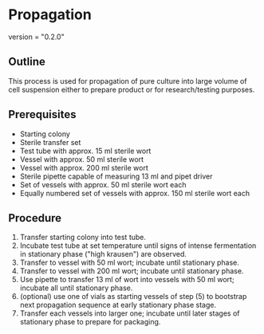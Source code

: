 # Propagation

version = "0.2.0"

## Outline

This process is used for propagation of pure culture into large volume of cell suspension either to prepare product or for research/testing purposes.

## Prerequisites

- Starting colony
- Sterile transfer set
- Test tube with approx. 15 ml sterile wort
- Vessel with approx. 50 ml sterile wort
- Vessel with approx. 200 ml sterile wort
- Sterile pipette capable of measuring 13 ml and pipet driver
- Set of vessels with approx. 50 ml sterile wort each
- Equally numbered set of vessels with approx. 150 ml sterile wort each

## Procedure

1. Transfer starting colony into test tube.
2. Incubate test tube at set temperature until signs of intense fermentation in stationary phase ("high krausen") are observed.
3. Transfer to vessel with 50 ml wort; incubate until stationary phase.
4. Transfer to vessel with 200 ml wort; incubate until stationary phase.
5. Use pipette to transfer 13 ml of wort into vessels with 50 ml wort; incubate all until stationary phase.
6. (optional) use one of vials as starting vessels of step (5) to bootstrap next propagation sequence at early stationary phase stage.
7. Transfer each vessels into larger one; incubate until later stages of stationary phase to prepare for packaging.




